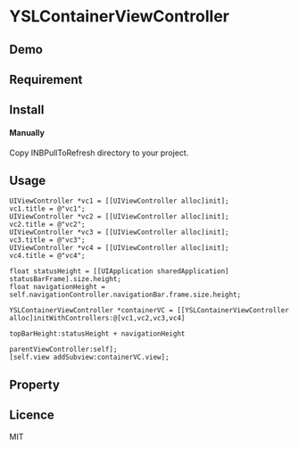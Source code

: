 # YSLContainerViewController

## Demo

## Requirement

## Install

 #### Manually
 Copy INBPullToRefresh directory to your project.

## Usage

    UIViewController *vc1 = [[UIViewController alloc]init];
    vc1.title = @"vc1";
    UIViewController *vc2 = [[UIViewController alloc]init];
    vc2.title = @"vc2";
    UIViewController *vc3 = [[UIViewController alloc]init];
    vc3.title = @"vc3";
    UIViewController *vc4 = [[UIViewController alloc]init];
    vc4.title = @"vc4";
    
    float statusHeight = [[UIApplication sharedApplication] statusBarFrame].size.height;
    float navigationHeight = self.navigationController.navigationBar.frame.size.height;
    
    YSLContainerViewController *containerVC = [[YSLContainerViewController alloc]initWithControllers:@[vc1,vc2,vc3,vc4]
                                                                                        topBarHeight:statusHeight + navigationHeight
                                                                                parentViewController:self];
    [self.view addSubview:containerVC.view];

## Property
## Licence
MIT
